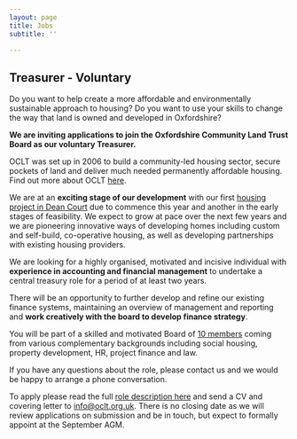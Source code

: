 ```yaml
---
layout: page
title: Jobs
subtitle: ''

---
```

## **Treasurer - Voluntary**

Do you want to help create a more affordable and environmentally sustainable approach to housing? Do you want to use your skills to change the way that land is owned and developed in Oxfordshire? 

**We are inviting applications to join the Oxfordshire Community Land Trust Board as our voluntary Treasurer.**

OCLT was set up in 2006 to build a community-led housing sector, secure pockets of land and deliver much needed permanently affordable housing. Find out more about OCLT [here](https://www.oclt.org.uk/).

We are at an **exciting stage of our development** with our first [housing project in Dean Court](https://www.oclt.org.uk/projects/dean-court-oxford/) due to commence this year and another in the early stages of feasibility. We expect to grow at pace over the next few years and we are pioneering innovative ways of developing homes including custom and self-build, co-operative housing, as well as developing partnerships with existing housing providers.

We are looking for a highly organised, motivated and incisive individual with **experience in accounting and financial management** to undertake a central treasury role for a period of at least two years.

There will be an opportunity to further develop and refine our existing finance systems, maintaining an overview of management and reporting and **work creatively with the board to develop finance strategy**.

You will be part of a skilled and motivated Board of [10 members](https://www.oclt.org.uk/about/) coming from various complementary backgrounds including social housing, property development, HR, project finance and law.

If you have any questions about the role, please contact us and we would be happy to arrange a phone conversation.

To apply please read the full [role description here](https://drive.google.com/file/d/1XcnyMfMoQuI0I3w3aicdo-5JlkfaH3pV/view?usp=sharing) and send a CV and covering letter to [info@oclt.org.uk](mailto:info@oclt.org.uk). There is no closing date as we will review applications on submission and be in touch, but expect to formally appoint at the September AGM.